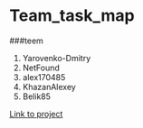 # Team_task_map
###teem
1) Yarovenko-Dmitry 
2) NetFound
3) alex170485
4) KhazanAlexey
5) Belik85

 [Link to project](https://yarovenko-dmitry.github.io/Team_task_map/)